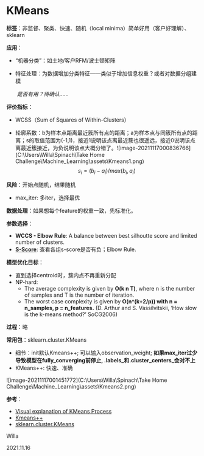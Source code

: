 # KMeans

**标签**：非监督、聚类、快速、随机（local minima）简单好用（客户好理解）、sklearn

**应用**：

 - “机器分类”：如土地/客户RFM/波士顿矩阵

 - 特征处理：为数据增加分类特征——类似于增加信息权重？或者对数据分组建模

   ​	*是否有用？待确认……*

**评价指标**：

- WCSS（Sum of Squares of Within-Clusters）

- 轮廓系数：b为样本点距离最近簇所有点的距离；a为样本点与同簇所有点的距离；s的取值范围为(-1,1)，接近1说明该点离最近簇也很遥远，接近0说明该点离最近簇接近，为负说明该点大概分错了。![image-20211117000836766](C:\Users\Willa\Spinach\Take Home Challenge\Machine_Learning\assets\Kmeans1.png)
  $$
  s_i = (b_i - a_i)/max(b_i,a_i)
  $$

**风险**：开始点随机，结果随机

- max_iter: 多iter，选择最优

**数据处理**：如果想每个feature的权重一致，先标准化。

**参数选择**：

- **WCCS - Elbow Rule**: A balance between best silhoutte score and limited number of clusters.
- [**S-Score**](https://scikit-learn.org/stable/auto_examples/cluster/plot_kmeans_silhouette_analysis.html#sphx-glr-auto-examples-cluster-plot-kmeans-silhouette-analysis-py): 查看各组s-score是否有负；Elbow Rule.

**模型优化目标**：

 - 直到选择centroid时，簇内点不再重新分配
 - NP-hard: 
    - The average complexity is given by **O(k n T)**, where n is the number of samples and T is the number of iteration.
    - The worst case complexity is given by **O(n^(k+2/p)) with n = n_samples, p = n_features.** (D. Arthur and S. Vassilvitskii, ‘How slow is the k-means method?’ SoCG2006)

**过程**：略

**常用包**：sklearn.cluster.KMeans

- 细节：init默认Kmeans++; 可以输入observation_weight; **如果max_iter过少导致模型在fully_converging前停止, .labels\_和.cluster\_centers\_会对不上**
- KMeans++: 快速、准确

![image-20211117001451772](C:\Users\Willa\Spinach\Take Home Challenge\Machine_Learning\assets\Kmeans2.png)

**参考**：

- [Visual explanation of KMeans Process](https://www.kaggle.com/shrutimechlearn/step-by-step-kmeans-explained-in-detail)
- [Kmeans++](https://scikit-learn.org/stable/auto_examples/text/plot_document_clustering.html#sphx-glr-auto-examples-text-plot-document-clustering-py)
- [sklearn.cluster.KMeans](https://scikit-learn.org/stable/modules/generated/sklearn.cluster.KMeans.html)



Willa

2021.11.16